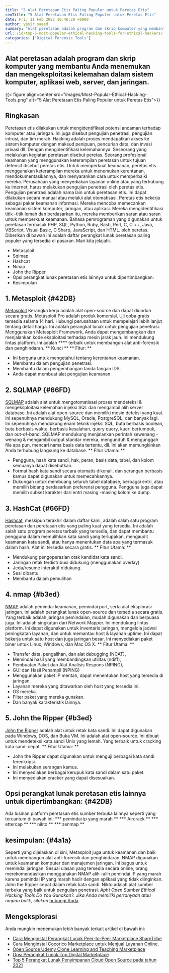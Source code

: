 ```yaml
---
title: "5 Alat Peretasan Etis Paling Populer untuk Peretas Etis" 
seoTitle: "5 Alat Peretasan Etis Paling Populer untuk Peretas Etis" 
date: Fri, 11 Feb 2022 10:46:28 +0000
author: yasir saeed
summary: "Alat peretasan adalah program dan skrip komputer yang membantu Anda menemukan dan mengeksploitasi kelemahan dalam sistem komputer, aplikasi web, server, dan jaringan." 
url: /id/top-5-most-popular-ethical-hacking-tools-for-ethical-hackers/
categories: ['Digital Forensic Tools']
---
```


## Alat peretasan adalah program dan skrip komputer yang membantu Anda menemukan dan mengeksploitasi kelemahan dalam sistem komputer, aplikasi web, server, dan jaringan.

{{< figure align=center src="images/Most-Popular-Ethical-Hacking-Tools.png" alt="5 Alat Peretasan Etis Paling Populer untuk Peretas Etis">}}


## Ringkasan
Peretasan etis dilakukan untuk mengidentifikasi potensi ancaman terhadap komputer atau jaringan. Ini juga disebut pengujian penetrasi, pengujian intrusi, dan tim merah. Hacking adalah proses mendapatkan akses ke sistem komputer dengan maksud penipuan, pencurian data, dan invasi privasi dll. Dengan mengidentifikasi kelemahannya. Seseorang yang melakukan kegiatan peretasan disebut peretas.
Seorang profesional keamanan yang menggunakan keterampilan peretasan untuk tujuan defensif disebut peretas etis. Untuk memperkuat keamanan, peretas etis menggunakan keterampilan mereka untuk menemukan kerentanan, mendokumentasikannya, dan menyarankan cara untuk memperbaiki mereka. Perusahaan yang menyediakan layanan online atau yang terhubung ke internet, harus melakukan pengujian penetrasi oleh peretas etis. Pengujian penetrasi adalah nama lain untuk peretasan etis. Ini dapat dilakukan secara manual atau melalui alat otomatisasi.
Peretas etis bekerja sebagai pakar keamanan informasi. Mereka mencoba memecahkan keamanan sistem komputer, jaringan, atau aplikasi. Mereka mengidentifikasi titik -titik lemah dan berdasarkan itu, mereka memberikan saran atau saran untuk memperkuat keamanan. Bahasa pemrograman yang digunakan untuk peretasan termasuk PHP, SQL, Python, Ruby, Bash, Perl, C, C ++, Java, VBScript, Visual Basic, C Sharp, JavaScript, dan HTML. oleh peretas.
Diberikan di bawah ini adalah daftar perangkat lunak peretasan paling populer yang tersedia di pasaran. Mari kita jelajahi.
  * Metasploit
  * Sqlmap
  * Hashcat
  * Nmap
  * John the Ripper
  * Opsi perangkat lunak peretasan etis lainnya untuk dipertimbangkan:
  * Kesimpulan

## 1. Metasploit {#42DB}
[Metasploit][1] Kerangka kerja adalah alat open-source dan dapat diunduh secara gratis. Metasploit Pro adalah produk komersial. Uji coba gratis tersedia selama 14 hari. Hubungi perusahaan untuk mempelajari lebih lanjut tentang detail harga.
Ini adalah perangkat lunak untuk pengujian penetrasi. Menggunakan Metasploit Framework, Anda dapat mengembangkan dan menjalankan kode eksploitasi terhadap mesin jarak jauh. Ini mendukung lintas platform. Ini adalah **** terbaik untuk membangun alat anti-forensik dan penghindaran.
** Kunci ** ** Fitur: **
  * Ini berguna untuk mengetahui tentang kerentanan keamanan.
  * Membantu dalam pengujian penetrasi.
  * Membantu dalam pengembangan tanda tangan IDS.
  * Anda dapat membuat alat pengujian keamanan.

## 2. SQLMAP {#66FD}
[SQLMAP][2] adalah alat untuk mengotomatisasi proses mendeteksi & mengeksploitasi kelemahan injeksi SQL dan mengambil alih server database. Ini adalah alat open-source dan memiliki mesin deteksi yang kuat. Ini sepenuhnya mendukung MySQL, Oracle, PostgreSQL, dan banyak lagi. Ini sepenuhnya mendukung enam teknik injeksi SQL, buta berbasis boolean, buta berbasis waktu, berbasis kesalahan, query query, kueri bertumpuk, dan out-of-band.
SQLMAP mendukung menjalankan perintah sewenang -wenang & mengambil output standar mereka, mengunduh & mengunggah file apa pun, mencari nama basis data tertentu, dll. Ini akan memungkinkan Anda terhubung langsung ke database.
** Fitur Utama: **
  * Pengguna, hash kata sandi, hak, peran, basis data, tabel, dan kolom semuanya dapat disebutkan.
  * Format hash kata sandi secara otomatis dikenali, dan serangan berbasis kamus dapat digunakan untuk memecahkannya.
  * Dukungan untuk membuang seluruh tabel database, berbagai entri, atau memilih bidang berdasarkan preferensi pengguna. Pengguna juga dapat memilih subset karakter dari entri masing -masing kolom ke dump.

## 3. HashCat {#66FD}
[Hashcat][3], meskipun terakhir dalam daftar kami, adalah salah satu program peretasan dan peretasan etis yang paling kuat yang tersedia. Ini adalah salah satu program peretas terbaik yang tersedia, dan dapat membantu pengguna dalam memulihkan kata sandi yang terlupakan, mengaudit keamanan kata sandi, atau hanya menentukan data apa yang termasuk dalam hash. Alat ini tersedia secara gratis.
** Fitur Utama: **
  * Mendukung pengoperasian otak kandidat kata sandi.
  * Jaringan retak terdistribusi didukung (menggunakan overlay)
  * Jeda/resume interaktif didukung.
  * Sesi dibantu.
  * Membantu dalam pemulihan

## 4. nmap {#b3ed}
[NMAP][4] adalah pemindai keamanan, pemindai port, serta alat eksplorasi jaringan. Ini adalah perangkat lunak open-source dan tersedia secara gratis. Yang terbaik adalah jaringan pemindaian, mudah digunakan dan berpuasa juga. Ini adalah singkatan dari Network Mapper.
Ini mendukung lintas platform. Ini dapat digunakan untuk inventaris jaringan, mengelola jadwal peningkatan layanan, dan untuk memantau host & layanan uptime. Ini dapat bekerja untuk satu host dan juga jaringan besar. Ini menyediakan paket biner untuk Linux, Windows, dan Mac OS X.
** Fitur Utama: **
  * Transfer data, pengalihan, dan alat debugging (NCAT),
  * Memindai hasil yang membandingkan utilitas (ndiff),
  * Pembuatan Paket dan Alat Analisis Respons (NPING),
  * GUI dan Hasil Penampil (NPING)
  * Menggunakan paket IP mentah, dapat menentukan host yang tersedia di jaringan.
  * Layanan mereka yang ditawarkan oleh host yang tersedia ini.
  * OS mereka.
  * Filter paket yang mereka gunakan.
  * Dan banyak karakteristik lainnya.

## 5. John the Ripper {#b3ed}
[John the Ripper][5] adalah alat untuk retak kata sandi. Ini dapat digunakan pada Windows, DOS, dan Buka VM. Ini adalah alat open-source. Ini dibuat untuk mendeteksi kata sandi Unix yang lemah. Yang terbaik untuk cracking kata sandi cepat.
** Fitur Utama: **
  * John the Ripper dapat digunakan untuk menguji berbagai kata sandi terenkripsi.
  * Ini melakukan serangan kamus.
  * Ini menyediakan berbagai kerupuk kata sandi dalam satu paket.
  * Ini menyediakan cracker yang dapat disesuaikan.

## Opsi perangkat lunak peretasan etis lainnya untuk dipertimbangkan: {#42DB}
Ada lusinan platform peretasan etis sumber terbuka lainnya seperti yang tercantum di bawah ini:
  *** pemindai ip yang marah **
  *** Aircrack **
  *** ettercap **
  *** nikto **
  *** zenmap **

## kesimpulan: {#4a1a}
Seperti yang dijelaskan di sini, Metasploit juga untuk keamanan dan baik untuk membangun alat anti-forensik dan penghindaran. NMAP digunakan untuk keamanan komputer dan manajemen jaringan. Ini bagus untuk memindai jaringan. Sesuai ulasan yang tersedia secara online, orang merekomendasikan menggunakan NMAP alih -alih pemindai IP yang marah karena pemindai IP yang marah hadir dengan aplikasi yang tidak diinginkan. John the Ripper cepat dalam retak kata sandi. Nikto adalah alat sumber terbuka yang baik untuk pengujian penetrasi.
_Apht _Open Sumber Ethical Hacking Tools__ _Do You Gunakan?. Jika Anda memiliki pertanyaan atau umpan balik, silakan_ [hubungi Anda][6].

## Mengeksplorasi
Anda mungkin menemukan lebih banyak terkait artikel di bawah ini:
  * [Cara Menginstal Perangkat Lunak Peer-to-Peer Marketplace ShareTribe][7]
  * [Cara Menginstal Cocorico Marketplace untuk Menjual Layanan Online.][8]
  * [Open Source Udemy Clone Learning and Teaching Marketplace][9]
  * [Opsi Perangkat Lunak Top Digital Marketplace][10]
  * [Top 5 Perangkat Lunak Penyimpanan Cloud Open Source pada tahun 2021][11]

  
[1]: https://www.metasploit.com/
[2]: https://sqlmap.org/
[3]: https://hashcat.net/hashcat/
[4]: https://nmap.org/
[5]: https://www.openwall.com/john/
[6]: mailto:yasir.saeed@aspose.com
[7]: https://products.containerize.com/marketplace/sharetribe/
[8]: https://products.containerize.com/marketplace/cocorico/
[9]: https://products.containerize.com/marketplace/edurge/
[10]: https://products.containerize.com/marketplace/
[11]: https://blog.containerize.com/backup-and-sync-software/top-5-open-source-cloud-storage-software-in-2021/
